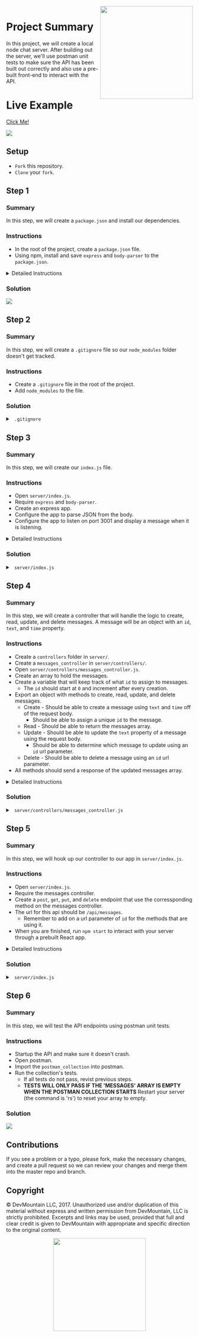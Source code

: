 <img src="https://s3.amazonaws.com/devmountain/readme-logo.png" width="250" align="right">

# Project Summary

In this project, we will create a local node chat server. After building out the server, we'll use postman unit tests to make sure the API has been built out correctly and also use a pre-built front-end to interact with the API.

# Live Example

<a href="http://104.131.99.159:10007/">Click Me!</a>

<img src="https://github.com/DevMountain/node-1-afternoon/blob/solution/readme-assets/1.png" />

## Setup

* `Fork` this repository.
* `Clone` your `fork`.

## Step 1

### Summary

In this step, we will create a `package.json` and install our dependencies.

### Instructions

* In the root of the project, create a `package.json` file.
* Using npm, install and save `express` and `body-parser` to the `package.json`.

<details>

<summary> Detailed Instructions </summary>

<br />

Using `npm` we can quickly create a `package.json` file. In your terminal, when in the root of the project, run `npm init -y`. The `-y` flag will create a `package.json` file with all the default values. It's that simple. Now we can use `npm` to install packages and save them to the `package.json` file using the `--save` flag. Run `npm install --save express body-parser` to install and save both packages.

</details>

### Solution

<img src="https://github.com/DevMountain/node-1-afternoon/blob/solution/readme-assets/1g.gif" />

## Step 2

### Summary

In this step, we will create a `.gitignore` file so our `node_modules` folder doesn't get tracked.

### Instructions

* Create a `.gitignore` file in the root of the project.
* Add `node_modules` to the file.

### Solution

<details>

<summary> <code> .gitignore </code> </summary>

```
node_modules
```

</details>

## Step 3

### Summary

In this step, we will create our `index.js` file.

### Instructions

* Open `server/index.js`.
* Require `express` and `body-parser`.
* Create an express app.
* Configure the app to parse JSON from the body.
* Configure the app to listen on port 3001 and display a message when it is listening.

<details>

<summary> Detailed Instructions </summary>

<br />

To begin let's open `server/index.js` and require the packages our server will need. Express is a minimalist web framework for Node that will allow us to spin up a server in no-time. We can create an express application by requiring it and saving `express()` to a variable. Let's create a variable called `app` that equals `express()`.

```js
const express = require('express');
const bodyParser = require('body-parser');

const app = express();
```

We now have a full express application stored in `app`. If you were to console log app you would see it's a large object with many methods we can make use of. One of them we'll use is called `listen`. This will allow us to say what port the server should listen on. Let's have our server listen on port `3001`.

```js
const express = require('express');
const bodyParser = require('body-parser');

const app = express();

const port = 3001;
app.listen( port, () => { console.log(`Server listening on port ${port}`); } );
```

Why did you use a port variable? This variable is not required. However, say for some reason you needed to change the port, you now only have to change it in one place instead of two.

We now have an express server listening for requests on port 3001 and when we start up the server we'll see the console log of `Server listening on port 3001`.

</details>

### Solution

<details>

<summary> <code> server/index.js </code> </summary>

```js
const express = require('express');
const bodyParser = require('body-parser');

const app = express();

app.use( bodyParser.json() );

const port = 3001;
app.listen( port, () => { console.log(`Server listening on port ${port}.`); } );
```

</details>

## Step 4

### Summary

In this step, we will create a controller that will handle the logic to create, read, update, and delete messages. A message will be an object with an `id`, `text`, and `time` property.

### Instructions

* Create a `controllers` folder in `server/`.
* Create a `messages_controller` in `server/controllers/`.
* Open `server/controllers/messages_controller.js`.
* Create an array to hold the messages.
* Create a variable that will keep track of what `id` to assign to messages.
  * The `id` should start at `0` and increment after every creation.
* Export an object with methods to create, read, update, and delete messages.
  * Create - Should be able to create a message using `text` and `time` off of the request body.
    * Should be able to assign a unique `id` to the message.
  * Read - Should be able to return the messages array.
  * Update - Should be able to update the `text` property of a message using the request body.
    * Should be able to determine which message to update using an `id` url parameter.
  * Delete - Should be able to delete a message using an `id` url parameter.
* All methods should send a response of the updated messages array.

<details>

<summary> Detailed Instructions </summary>

<br />

Now that we have a server listening for requests, let's create a controller that will execute logic when certain requests come in. Create a controllers folder in `server/` and a `messages_controller.js` file in `server/controllers`. Inside that file let's create an array that will keep track of all the messages. We'll also need a variable that will keep track of what ID to assign to new messages to keep them unique. Let's create an `id` variable that is equal to `0`.

```js
let messages = [];
let id = 0;
```

Now let's use `module.exports` to export an object. We'll put all our methods on this object. We are using `module.exports` so that we can import the controller into `index.js` to setup routes. I'll go into more detail when that time comes. For now, let's make a `create`, `read`, `update`, and `delete` method. Each method should be a function that has two parameters, one called `req` and one called `res`.

```js
let messages = [];
let id = 0;

module.exports = {
  create: ( req, res ) => {

  },
  read: ( req, res ) => {

  },
  update: ( req, res ) => {

  },
  delete: ( req, res ) => {

  }
}
```

The `create` method should create a new message object using `text` and `time` from the request body and also the global `id` variable. It should then push this new messsage object into the `messages` array. After a new message object is created, `id` should be incremented by one so that the previous `id` won't be used on any other future messages. This will effectively keep the `id` unique for every message. We'll then want to send the updated `messages` array.

```js
create: ( req, res ) => {
  const { text, time } = req.body;
  messages.push({ id, text, time });
  id++;
  res.status(200).send( messages );
}
```

The `read` method should return the entire messages array.

```js
read: ( req, res ) => {
  res.status(200).send( messages );
}
```

The `update` method should update the `text` property of a message using the `text` value from the request body. It should also determine which message to update based on the value of `id` from the request url parameters. We can use `.findIndex` to get the index where the `id`s match. We can then get the object using the index and update the object. Then we can return the updated `messages` array.

```js
update: ( req, res ) => {
  const { text } = req.body;
  const updateID = req.params.id;
  const messageIndex = messages.findIndex( message => message.id == updateID );
  let message = messages[ messageIndex ];

  messages[ messageIndex ] = {
    id: message.id,
    text: text || message.text,
    time: message.time
  };

  res.status(200).send( messages );
}
```

The `delete` method should delete a message using the value of `id` from the request url parameters. We can use `.findIndex` again with the `id` to get the `index` of the message object and then use `.splice` to remove it from the `messages` array. We'll then want to send the updated `messages` array.

```js
delete: ( req, res ) => {
  const deleteID = req.params.id;
  messageIndex = messages.findIndex( message => message.id == deleteID );
  messages.splice(messageIndex, 1);
  res.status(200).send( messages );
}
```

We now have all the logic we need to `create`, `read`, `update`, and `delete` messages. Now we can import our controller into `index.js` and create routes that will execute the logic.

</details>

### Solution

<details>

<summary> <code> server/controllers/messages_controller.js </code> </summary>

```js
let messages = [];
let id = 0;

module.exports = {
  create: ( req, res ) => {
    const { text, time } = req.body;
    messages.push({ id, text, time });
    id++;
    res.status(200).send( messages );
  },

  read: ( req, res ) => {
    res.status(200).send( messages );
  },

  update: ( req, res ) => {
    const { text } = req.body;
    const updateID = req.params.id;
    const messageIndex = messages.findIndex( message => message.id == updateID );
    let message = messages[ messageIndex ];

    messages[ messageIndex ] = {
      id: message.id,
      text: text || message.text,
      time: message.time
    };

    res.status(200).send( messages );
  },

  delete: ( req, res ) => {
    const deleteID = req.params.id;
    messageIndex = messages.findIndex( message => message.id == deleteID );
    messages.splice(messageIndex, 1);
    res.status(200).send( messages );
  }
};
```

</details>

## Step 5

### Summary

In this step, we will hook up our controller to our app in `server/index.js`.

### Instructions

* Open `server/index.js`.
* Require the messages controller.
* Create a `post`, `get`, `put`, and `delete` endpoint that use the corressponding method on the messages controller.
* The url for this api should be `/api/messages`.
  * Remember to add on a url parameter of `id` for the methods that are using it.
* When you are finished, run `npm start` to interact with your server through a prebuilt React app.

<details>

<summary> Detailed Instructions </summary>

<br />

Let's begin by opening `server/index.js`. Since we used `module.exports` in our `server/controllers/messages_controller.js` we can require it in our `index.js`. The entire `index.js` will have access to all the methods we put on the object ( `create`, `read`, `update`, and `delete` ).

```js
const mc = require('./controllers/messages_controller');
```

We can then use the built-in methods `express` gives us to create endpoints. We'll use `post` for `create`; `get` for `read`; `put` for `update`; and `delete` for `delete`. We'll also make a `messagesBaseUrl` variable so that if the URL ever changes we won't have to update in four different places. The `messagesBaseUrl` should equal `/api/messages`.

```js
const messagesBaseUrl = "/api/messages";
app.post( messagesBaseUrl, mc.create );
app.get( messagesBaseUrl, mc.read );
app.put( messagesBaseUrl, mc.update );
app.delete( messagesBaseUrl, mc.delete );
```

For the `put` and `delete` endpoints, we need to add on a url parameter of `id`. A url paramter can be defined by adding `:variableName` when making the URL for an endpoint.

```js
const messagesBaseUrl = "/api/messages";
app.post( messagesBaseUrl, mc.create );
app.get( messagesBaseUrl, mc.read );
app.put( `${messagesBaseUrl}/:id`, mc.update );
app.delete( `${messagesBaseUrl}/:id`, mc.delete );
```

Now when a `get` request is sent to `http://localhost:3001` our `read` function will be executed in our `messages_controller`. Which will then send a response of the messages array. Here is a map of what happens when certain requests come through:

* http://localhost:3001 ( POST ) - `create` from `messages_controller` executes - responds with `messages` array.
* http://localhost:3001 ( GET ) - `read` from `messages_controller` executes - responds with `messages` array.
* http://localhost:3001 ( PUT ) - `update` from `messages_controller` executes - responds with `messages` array.
* http://localhost:3001 ( DELETE ) - `delete` from `messages_controller` executes - responds with `messages` array.

</details>

### Solution

<details>

<summary> <code> server/index.js </code> </summary>

```js
const express = require('express');
const bodyParser = require('body-parser');
const mc = require('./controllers/messages_controller');

const app = express();

app.use( bodyParser.json() );

const messagesBaseUrl = "/api/messages";
app.post( messagesBaseUrl, mc.create );
app.get( messagesBaseUrl, mc.read );
app.put( `${messagesBaseUrl}/:id`, mc.update );
app.delete( `${messagesBaseUrl}/:id`, mc.delete );

const port = 3001;
app.listen( port, () => { console.log(`Server listening on port ${port}.`); } );
```

<img src="https://github.com/DevMountain/node-1-afternoon/blob/solution/readme-assets/2g.gif" />
</details>

## Step 6

### Summary

In this step, we will test the API endpoints using postman unit tests.

### Instructions

* Startup the API and make sure it doesn't crash.
* Open postman.
* Import the `postman_collection` into postman.
* Run the collection's tests.
  * If all tests do not pass, revist previous steps.
  * **TESTS WILL ONLY PASS IF THE 'MESSAGES' ARRAY IS EMPTY WHEN THE POSTMAN COLLECTION STARTS** Restart your server (the command is 'rs') to reset your array to empty.

### Solution

<img src="https://github.com/DevMountain/node-1-afternoon/blob/solution/readme-assets/2.png" />

## Contributions

If you see a problem or a typo, please fork, make the necessary changes, and create a pull request so we can review your changes and merge them into the master repo and branch.

## Copyright

© DevMountain LLC, 2017. Unauthorized use and/or duplication of this material without express and written permission from DevMountain, LLC is strictly prohibited. Excerpts and links may be used, provided that full and clear credit is given to DevMountain with appropriate and specific direction to the original content.

<p align="center">
<img src="https://s3.amazonaws.com/devmountain/readme-logo.png" width="250">
</p>

